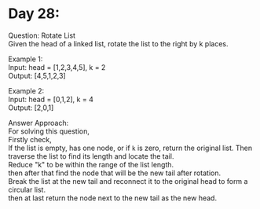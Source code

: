 # Day 28:
Question: Rotate List<br/>
Given the head of a linked list, rotate the list to the right by k places.<br/>

Example 1:<br/>
Input: head = [1,2,3,4,5], k = 2<br/>
Output: [4,5,1,2,3]<br/>

Example 2:<br/>
Input: head = [0,1,2], k = 4<br/>
Output: [2,0,1]
<br/>


Answer Approach:<br/>
For solving this question,<br/>
Firstly check,<br/>
If the list is empty, has one node, or if `k` is zero, return the original list.
Then traverse the list to find its length and locate the tail.<br/>
Reduce "k" to be within the range of the list length.<br/>
then after that find the node that will be the new tail after rotation.<br/>
Break the list at the new tail and reconnect it to the original head to form a circular list.<br/>
then at last return the node next to the new tail as the new head.<br/>

